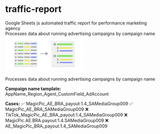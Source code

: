# traffic-report
Google Sheets js automated traffic report for performance marketing agency
<br>
Processes data about running advertising campaigns by campaign name
<img src="./readme-slides/concept.png" style="width: 50%">

Processes data about running advertising campaigns by campaign name

<b>Campaign name tamplate:</b>
AppName_Region_Agent_CustomField_AdAccount

<b>Cases:</b>
✅ MagicPic_AE_BRA_payout:1.4_SAMediaGroup009
✅ MagicPic_AE_BRA_SAMediaGroup009
❌ TikTok_MagicPic_AE_BRA_payout:1.4_SAMediaGroup009
❌ MagicPic.AE.BRA.payout:1.4.SAMediaGroup009
❌ AE_MagicPic_BRA_payout:1.4_SAMediaGroup009
